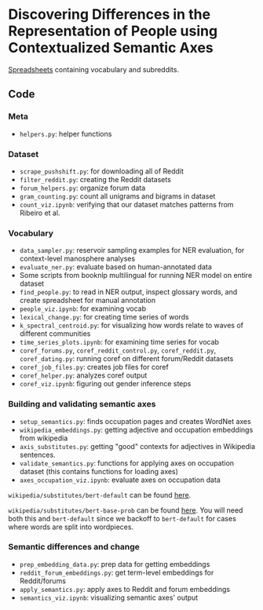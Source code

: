 # Discovering Differences in the Representation of People using Contextualized Semantic Axes

[Spreadsheets](https://docs.google.com/spreadsheets/d/11QGo0hjN-q-BDhdWX5BZpROa3OZ7lxZe80zNvKqv4TU/edit?usp=sharing) containing vocabulary and subreddits. 

## Code

### Meta
- `helpers.py`: helper functions

### Dataset
- `scrape_pushshift.py`: for downloading all of Reddit
- `filter_reddit.py`: creating the Reddit datasets
- `forum_helpers.py`: organize forum data 
- `gram_counting.py`: count all unigrams and bigrams in dataset 
- `count_viz.ipynb`: verifying that our dataset matches patterns from Ribeiro et al.

### Vocabulary

- `data_sampler.py`: reservoir sampling examples for NER evaluation, for context-level manosphere analyses
- `evaluate_ner.py`: evaluate based on human-annotated data
- Some scripts from booknlp multilingual for running NER model on entire dataset 
- `find_people.py`: to read in NER output, inspect glossary words, and create spreadsheet for manual annotation 
- `people_viz.ipynb`: for examining vocab
- `lexical_change.py`: for creating time series of words 
- `k_spectral_centroid.py`: for visualizing how words relate to waves of different communities 
- `time_series_plots.ipynb`: for examining time series for vocab
- `coref_forums.py`, `coref_reddit_control.py`, `coref_reddit.py`, `coref_dating.py`: running coref on different forum/Reddit datasets
- `coref_job_files.py`: creates job files for coref 
- `coref_helper.py`: analyzes coref output 
- `coref_viz.ipynb`: figuring out gender inference steps

### Building and validating semantic axes

- `setup_semantics.py`: finds occupation pages and creates WordNet axes
- `wikipedia_embeddings.py`: getting adjective and occupation embeddings from wikipedia 
- `axis_substitutes.py`: getting "good" contexts for adjectives in Wikipedia sentences.
- `validate_semantics.py`: functions for applying axes on occupation dataset (this contains functions for loading axes) 
- `axes_occupation_viz.ipynb`: evaluate axes on occupation data

`wikipedia/substitutes/bert-default` can be found [here](https://drive.google.com/file/d/1-EQ9V9xuuEJN09ju5qPysHbT_OzGPNHR/view?usp=sharing).

`wikipedia/substitutes/bert-base-prob` can be found [here](https://drive.google.com/file/d/1XVmfWUy_EubnmAAf6OaRQpQn_n9IPxFd/view?usp=sharing). You will need both this and `bert-default` since we backoff to `bert-default` for cases where words are split into wordpieces. 

### Semantic differences and change 

- `prep_embedding_data.py`: prep data for getting embeddings 
- `reddit_forum_embeddings.py`: get term-level embeddings for Reddit/forums
- `apply_semantics.py`: apply axes to Reddit and forum embeddings 
- `semantics_viz.ipynb`: visualizing semantic axes' output 
